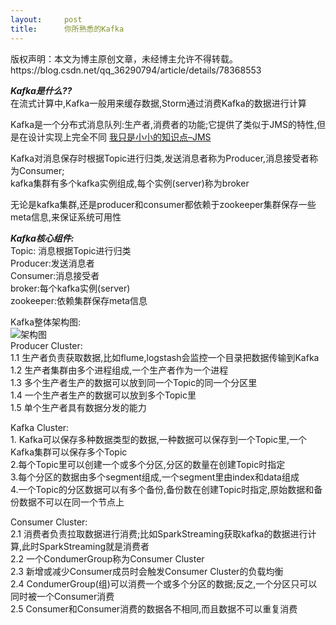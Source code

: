 ```yaml
---
layout:     post
title:      你所熟悉的Kafka
---
```

<div id="article_content" class="article_content clearfix csdn-tracking-statistics" data-pid="blog" data-mod="popu_307" data-dsm="post">
								<div class="article-copyright">
					版权声明：本文为博主原创文章，未经博主允许不得转载。					https://blog.csdn.net/qq_36290794/article/details/78368553				</div>
								            <div id="content_views" class="markdown_views prism-atom-one-dark">
							<!-- flowchart 箭头图标 勿删 -->
							<svg xmlns="http://www.w3.org/2000/svg" style="display: none;"><path stroke-linecap="round" d="M5,0 0,2.5 5,5z" id="raphael-marker-block" style="-webkit-tap-highlight-color: rgba(0, 0, 0, 0);"></path></svg>
							<p><strong><em>Kafka是什么??</em></strong> <br>
   在流式计算中,Kafka一般用来缓存数据,Storm通过消费Kafka的数据进行计算</p>

<p>Kafka是一个分布式消息队列:生产者,消费者的功能;它提供了类似于JMS的特性,但是在设计实现上完全不同         <a href="http://blog.csdn.net/qq_36290794/article/details/78368674" rel="nofollow">我只是小小的知识点–JMS</a></p>

<p>Kafka对消息保存时根据Topic进行归类,发送消息者称为Producer,消息接受者称为Consumer; <br>
kafka集群有多个kafka实例组成,每个实例(server)称为broker</p>

<p>无论是kafka集群,还是producer和consumer都依赖于zookeeper集群保存一些meta信息,来保证系统可用性</p>

<p><strong><em>Kafka核心组件:</em></strong> <br>
  Topic: 消息根据Topic进行归类 <br>
  Producer:发送消息者 <br>
  Consumer:消息接受者 <br>
  broker:每个kafka实例(server) <br>
  zookeeper:依赖集群保存meta信息</p>

<p>Kafka整体架构图: <br>
<img src="https://img-blog.csdn.net/20171029203621909?watermark/2/text/aHR0cDovL2Jsb2cuY3Nkbi5uZXQvcXFfMzYyOTA3OTQ=/font/5a6L5L2T/fontsize/400/fill/I0JBQkFCMA==/dissolve/70/gravity/SouthEast" alt="架构图" title=""> <br>
Producer   Cluster: <br>
1.1  生产者负责获取数据,比如flume,logstash会监控一个目录把数据传输到Kafka <br>
1.2  生产者集群由多个进程组成,一个生产者作为一个进程 <br>
1.3  多个生产者生产的数据可以放到同一个Topic的同一个分区里 <br>
1.4  一个生产者生产的数据可以放到多个Topic里 <br>
1.5  单个生产者具有数据分发的能力</p>

<p>Kafka  Cluster: <br>
1. Kafka可以保存多种数据类型的数据,一种数据可以保存到一个Topic里,一个Kafka集群可以保存多个Topic <br>
2.每个Topic里可以创建一个或多个分区,分区的数量在创建Topic时指定 <br>
3.每个分区的数据由多个segment组成,一个segment里由index和data组成 <br>
4.一个Topic的分区数据可以有多个备份,备份数在创建Topic时指定,原始数据和备份数据不可以在同一个节点上 </p>

<p>Consumer Cluster: <br>
2.1 消费者负责拉取数据进行消费;比如SparkStreaming获取kafka的数据进行计算,此时SparkStreaming就是消费者 <br>
2.2 一个CondumerGroup称为Consumer Cluster <br>
2.3 新增或减少Consumer成员时会触发Consumer Cluster的负载均衡 <br>
2.4 CondumerGroup(组)可以消费一个或多个分区的数据;反之,一个分区只可以同时被一个Consumer消费 <br>
2.5 Consumer和Consumer消费的数据各不相同,而且数据不可以重复消费</p>            </div>
						<link href="https://csdnimg.cn/release/phoenix/mdeditor/markdown_views-9e5741c4b9.css" rel="stylesheet">
                </div>